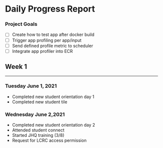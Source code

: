 # Daily Progress Report

### Project Goals ###

- [ ] Create how to test app after docker build
- [ ] Trigger app profiling per app/input
- [ ] Send defined profile metric to scheduler
- [ ] Integrate app profiler into ECR

## Week 1 ##

------------

### Tuesday June 1, 2021 ###

- Completed new student orientation day 1
- Completed new student tile


### Wednesday June 2,2021 ###

- Completed new student orientation day 2
- Attended student connect
- Started JHQ training (3/8)
- Request for LCRC access permission